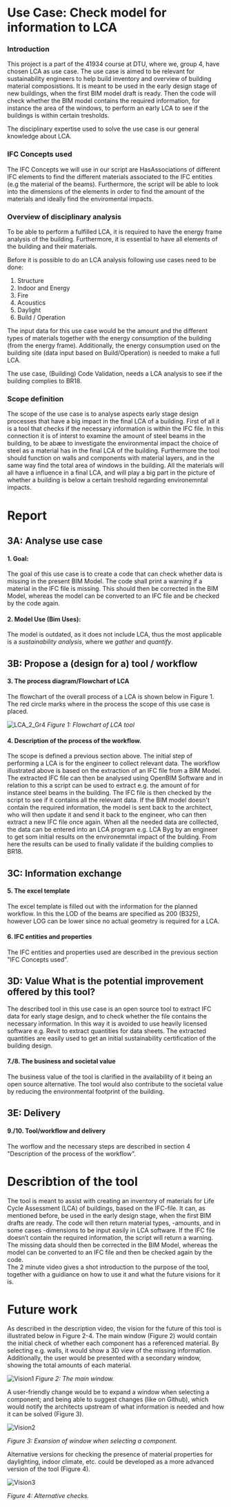 # Use Case: Check model for information to LCA 
### Introduction 
This project is a part of the 41934 course at DTU, where we, group 4, have chosen LCA as use case. 
The use case is aimed to be relevant for sustainability engineers to help build inventory and overview of building material composistions. It is meant to be used in the early design stage of new buildings, when the first BIM model draft is ready. Then the code will check whether the BIM model contains the required information, for instance the area of the windows, to perform an early LCA to see if the buildings is within certain tresholds.  

The disciplinary expertise used to solve the use case is our general knowledge about LCA.

### IFC Concepts used
The IFC Concepts we will use in our script are HasAssociations of different IFC elements to find the different materials associated to the IFC entities (e.g the material of the beams). Furthermore, the script will be able to look into the dimensions of the elements in order to find the amount of the materials and ideally find the enviromental impacts.

### Overview of disciplinary analysis
To be able to perform a fulfilled LCA, it is required to have the energy frame analysis of the building.
Furthermore, it is essential to have all elements of the building and their materials.

Before it is possible to do an LCA analysis following use cases need to be done:

1. Structure 
2. Indoor and Energy 
3. Fire 
4. Acoustics 
5. Daylight 
6. Build / Operation

The input data for this use case would be the amount and the different types of materials together with the energy consumption of the building (from the energy frame). Additionally, the energy consumption used on the building site (data input based on Build/Operation) is needed to make a full LCA.

The use case, (Building) Code Validation, needs a LCA analysis to see if the building complies to BR18. 

### Scope definition
The scope of the use case is to analyse aspects early stage design processes that have a big impact in the final LCA of a building. First of all it is a tool that checks if the necessary information is within the IFC file. In this connection it is of interst to examine the amount of steel beams in the building, to  be abæe to investigate the environmental impact the choice of steel as a material has in the final LCA of the building. Furthermore the tool should function on walls and components with material layers, and in the same way find the total area of windows in the building. All the materials will all have a influence in a final LCA, and will play a big part in the picture of whether a building is below a certain treshold regarding environemntal impacts.

# Report 

## 3A: Analyse use case
#### 1. Goal: 
The goal of this use case is to create a code that can check whether data is missing in the present BIM Model. The code shall print a warning if a material in the IFC file is missing. This should then be corrected in the BIM Model, whereas the model can be converted to an IFC file and be checked by the code again. 

#### 2. Model Use (Bim Uses): 
The model is outdated, as it does not include LCA, thus the most applicable is a _sustainability analysis_, where we _gather_ and _quantify_.

## 3B: Propose a (design for a) tool / workflow
#### 3. The process diagram/Flowchart of LCA
The flowchart of the overall process of a LCA is shown below in Figure 1. The red circle marks where in the process the scope of this use case is placed.

![LCA_2_Gr4](https://user-images.githubusercontent.com/112398958/193603479-5c783904-2264-419d-adf8-ca5258df26c9.svg)
*Figure 1: Flowchart of LCA tool*

#### 4. Description of the process of the workflow.
The scope is defined a previous section above. The initial step of performing a LCA is for the engineer to collect relevant data. The workflow illustrated above is based on the extraction of an IFC file from a BIM Model. The extracted IFC file can then be analysed using OpenBIM Software and in relation to this a script can be used to extract e.g. the amount of for instance steel beams in the building. The IFC file is then checked by the script to see if it contains all the relevant data. If the BIM model doesn't contain the required information, the model is sent back to the architect, who will then update it and send it back to the engineer, who can then extract a new IFC file once again. When all the needed data are colllected, the data can be entered into an LCA program e.g. LCA Byg by an engineer to get som initial results on the environemntal impact of the bulding. From here the results can be used to finally validate if the building complies to BR18.


## 3C: Information exchange
#### 5. The excel template 
The excel template is filled out with the information for the planned workflow. In this the LOD of the beams are specified as 200 (B325), however LOG can be lower since no actual geometry is required for a LCA.

#### 6. IFC entities and properties
The IFC entities and properties used are described in the previous section "IFC Concepts used".

## 3D: Value What is the potential improvement offered by this tool?
The described tool in this use case is an open source tool to extract IFC data for early stage design, and to check whether the file contains the necessary information. In this way it is avoided to use heavily licensed software e.g. Revit to extract quantities for data sheets. The extracted quantities are easily used to get an initial sustainability certification of the building design. 
#### 7./8. The business and societal value
The business value of the tool is clarified in the availability of it being an open source alternative. The tool would also contribute to the societal value by reducing the environmental footprint of the building. 

## 3E: Delivery
#### 9./10. Tool/workflow and delivery 
The worflow and the necessary steps are described in section 4 "Description of the process of the workflow".

# Describtion of the tool
The tool is meant to assist with creating an inventory of materials for Life Cycle Assessment (LCA) of buildings, based on the IFC-file. 
It can, as mentioned before, be used in the early design stage, when the first BIM drafts are ready. The code will then return material types, -amounts, and in some cases -dimensions to be input easily in LCA software. If the IFC file doesn’t contain the required information, the script will return a warning. The missing data should then be corrected in the BIM Model, whereas the model can be converted to an IFC file and then be checked again by the code.  
The 2 minute video gives a shot introduction to the purpose of the tool, together with a guidiance on how to use it and what the future visions for it is. 

# Future work 
As described in the description video, the vision for the future of this tool is illustrated below in Figure 2-4. 
The main window (Figure 2) would contain the initial check of whether each component has a referenced material. By selecting e.g. walls, it would show a 3D view of the missing information. Additionally, the user would be presented with a secondary window, showing the total amounts of each material. 

![Vision1](https://user-images.githubusercontent.com/112398958/204106106-54b5508a-cba4-4247-b8ec-e25f4ed049ff.PNG)
*Figure 2: The main window.* 

A user-friendly change would be to expand a window when selecting a component; and being able to suggest changes (like on Github), which would notify the architects upstream of what information is needed and how it can be solved (Figure 3). 

![Vision2](https://user-images.githubusercontent.com/112398958/204106110-2726eb63-063d-48a6-9121-0ba58fee87ca.PNG)

*Figure 3: Exansion of window when selecting a component.*


Alternative versions for checking the presence of material properties for daylighting, indoor climate, etc. could be developed as a more advanced version of the tool (Figure 4).  

![Vision3](https://user-images.githubusercontent.com/112398958/204106116-10d325f7-8188-4255-abe9-72b926b0c2bc.PNG)

*Figure 4: Alternative checks.*
